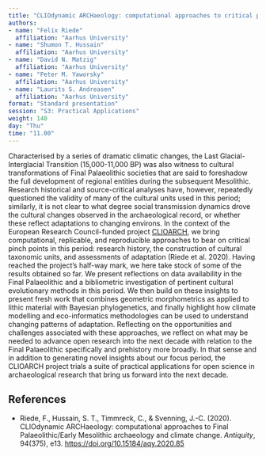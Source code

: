 ```yaml
---
title: "CLIOdynamic ARCHaeology: computational approaches to critical pinch points in European Final Palaeolithic archaeology and climate change"
authors:
- name: "Felix Riede"
  affiliation: "Aarhus University"
- name: "Shumon T. Hussain"
  affiliation: "Aarhus University"
- name: "David N. Matzig"
  affiliation: "Aarhus University"
- name: "Peter M. Yaworsky"
  affiliation: "Aarhus University"
- name: "Laurits S. Andreasen"
  affiliation: "Aarhus University"
format: "Standard presentation"
session: "S3: Practical Applications"
weight: 140
day: "Thu"
time: "11.00"
---
```


Characterised by a series of dramatic climatic changes, the Last Glacial-Interglacial Transition (15,000-11,000 BP) was also witness to cultural transformations of Final Palaeolithic societies that are said to foreshadow the full development of regional entities during the subsequent Mesolithic.  Research historical and source-critical analyses have, however, repeatedly questioned the validity of many of the cultural units used in this period; similarly, it is not clear to what degree social transmission dynamics drove the cultural changes observed in the archaeological record, or whether these reflect adaptations to changing environs. In the context of the European Research Council-funded project [CLIOARCH](https://cas.au.dk/en/erc-clioarch), we bring computational, replicable, and reproducible approaches to bear on critical pinch points in this period: research history, the construction of cultural taxonomic units, and assessments of adaptation (Riede et al. 2020). Having reached the project’s half-way mark, we here take stock of some of the results obtained so far. We present reflections on data availability in the Final Palaeolithic and a bibliometric investigation of pertinent cultural evolutionary methods in this period. We then build on these insights to present fresh work that combines geometric morphometrics as applied to lithic material with Bayesian phylogenetics, and finally highlight how climate modelling and eco-informatics methodologies can be used to understand changing patterns of adaptation. Reflecting on the opportunities and challenges associated with these approaches, we reflect on what may be needed to advance open research into the next decade with relation to the Final Palaeolithic specifically and prehistory more broadly. In that sense and in addition to generating novel insights about our focus period, the CLIOARCH project trials a suite of practical applications for open science in archaeological research that bring us forward into the next decade.

## References

* Riede, F., Hussain, S. T., Timmreck, C., & Svenning, J.-C. (2020). CLIOdynamic ARCHaeology: computational approaches to Final Palaeolithic/Early Mesolithic archaeology and climate change. *Antiquity*, 94(375), e13. https://doi.org/10.15184/aqy.2020.85

